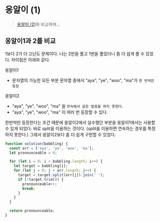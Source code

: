 # 옹알이 (1)

> [옹알이 (2)](/pg200/32.md)와 비교하며...

## 옹알이1과 2를 비교

1보다 2가 더 고난도 문제이다. 나는 2번을 풀고 1번을 풀었더니 좀 더 쉽게 풀 수 있었다. 차이점은 아래와 같다.

옹알이1

- 문자열의 가능한 모든 부분 문자열 중에서 "aya", "ye", "woo", "ma"가 `한 번씩만 등장`

옹알이2

- "aya", "ye", "woo", "ma" 을 `연속해서 같은 발음을 하지 못한다`.
- "aya", "ye", "woo", "ma" 이 여러 번 등장할 수 있다.

한번씩만 등장한다는 조건 때문에 옹알이2에서 실수했던 부분을 옹알이1에서는 사용할 수 있게 되었다. 바로 split을 이용하는 것이다. (split을 이용하면 연속하는 경우를 특정하지 못한다.) 그래서 옹알이2보다 좀 더 쉽게 구현할 수 있었다.

```js
function solution(babbling) {
  const arr = ['aya', 'ye', 'woo', 'ma'];
  let pronounceable = 0;

  for (let i = 0; i < babbling.length; i++) {
    let target = babbling[i];
    for (let j = 0; j < arr.length; j++) {
      target = target.split(arr[j]).join(' ');
      if (!target.trim()) {
        pronounceable++;
        break;
      }
    }
  }

  return pronounceable;
}
```
